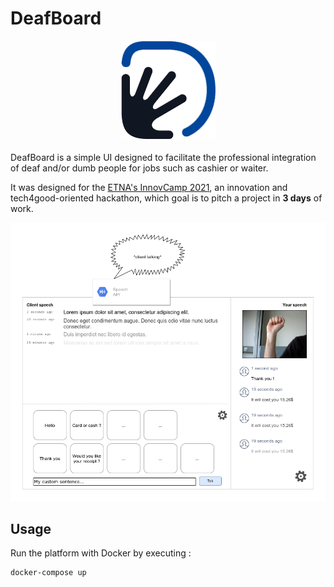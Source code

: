 # DeafBoard

<center>
    <img src="./logo.png"/>
</center>
<br/>
DeafBoard is a simple UI designed to facilitate the professional integration of deaf and/or dumb people for jobs such as cashier or waiter.

It was designed for the [ETNA's InnovCamp 2021](https://etna.io), an innovation and tech4good-oriented hackathon, which goal is to pitch a project in **3 days** of work.

![DeafBoard interface](./interface.png)

## Usage

Run the platform with Docker by executing :

```bash
docker-compose up
```
